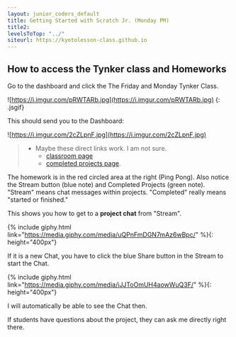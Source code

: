 ```yaml
---
layout: junior_coders_default
title: Getting Started with Scratch Jr. (Monday PM)
title2: 
levelsToTop: "../"
siteurl: https://kyotolesson-class.github.io
---
```




## How to access the Tynker class and Homeworks
Go to the dashboard and click the The Friday and Monday Tynker Class.

![https://i.imgur.com/pRWTARb.jpg](https://i.imgur.com/pRWTARb.jpg)
{: .jsgif}

This should send you to the Dashboard:

![https://i.imgur.com/2cZLpnF.jpg](https://i.imgur.com/2cZLpnF.jpg)


> * Maybe these direct links work. I am not sure.
>   * [classroom page](https://www.tynker.com/dashboard/student/#/my-classes/) 
>   * [completed projects page](https://www.tynker.com/dashboard/student/#panelCompleted).

The homework is in the red circled area at the right (Ping Pong). Also notice the Stream button (blue note) and Completed Projects (green note). "Stream" means chat messages within projects. "Completed" really means "started or finished." 
 

This shows you how to get to a **project chat** from "Stream". 

{% include giphy.html link="https://media.giphy.com/media/uQPnFmDGN7mAz6wBpc/" %}{: height="400px"}

If it is a new Chat, you have to click the blue Share button in the Stream to start the Chat. 

{% include giphy.html link="https://media.giphy.com/media/iJJToOmUH4aowWuQ3F/" %}{: height="400px"}

I will automatically be able to see the Chat then. 

If students have questions about the project, they can ask me directly right there. 

